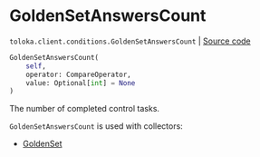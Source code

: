 # GoldenSetAnswersCount
`toloka.client.conditions.GoldenSetAnswersCount` | [Source code](https://github.com/Toloka/toloka-kit/blob/v1.1.4/src/client/conditions.py#L187)

```python
GoldenSetAnswersCount(
    self,
    operator: CompareOperator,
    value: Optional[int] = None
)
```

The number of completed control tasks.


`GoldenSetAnswersCount` is used with collectors:
- [GoldenSet](toloka.client.collectors.GoldenSet.md)

